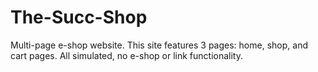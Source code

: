 # The-Succ-Shop
Multi-page e-shop website. This site features 3 pages: home, shop, and cart pages. All simulated, no e-shop or link functionality.